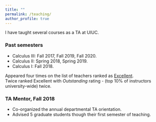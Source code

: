 ```yaml
---
title: ""
permalink: /teaching/
author_profile: true
---
```

I have taught several courses as a TA at UIUC.

### Past semesters

* Calculus III: Fall 2017, Fall 2019, Fall 2020.
* Calculus II: Spring 2018, Spring 2019.
* Calculus I: Fall 2018.    


Appeared four times on the list of teachers ranked as <a href="https://citl.illinois.edu/citl-101/measurement-evaluation/teaching-evaluation/teaching-evaluations-(ices)/teachers-ranked-as-excellent" target="_blank"> Excellent</a>.<br> Twice ranked Excellent with _Outstanding_ rating - (top 10% of instructors university-wide) twice.

### TA Mentor, Fall 2018
   * Co-organized the annual departmental TA orientation.
   * Advised 5 graduate students though their first semester of teaching.
